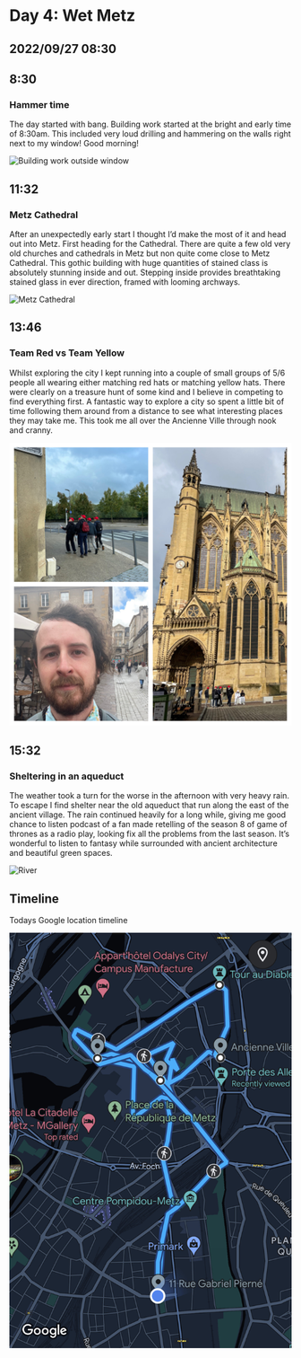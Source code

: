 # Day 4: Wet Metz
## 2022/09/27 08:30

## 8:30
### Hammer time

The day started with bang. Building work started at the bright and early time of 8:30am. This included very loud drilling and hammering on the walls right next to my window! Good morning!

![Building work outside window](https://raw.githubusercontent.com/benknight135/thirty-knights/main/api/data/posts/day4/window-work.jpeg)

## 11:32
### Metz Cathedral

After an unexpectedly early start I thought I’d make the most of it and head out into Metz. First heading for the Cathedral. There are quite a few old very old churches and cathedrals in Metz but non quite come close to Metz Cathedral. This gothic building with huge quantities of stained class is absolutely stunning inside and out. Stepping inside provides breathtaking stained glass in ever direction, framed with looming archways.

![Metz Cathedral](https://raw.githubusercontent.com/benknight135/thirty-knights/main/api/data/posts/day4/metz-cathedral.jpeg)

## 13:46
### Team Red vs Team Yellow

Whilst exploring the city I kept running into a couple of small groups of 5/6 people all wearing either matching red hats or matching yellow hats. There were clearly on a treasure hunt of some kind and I believe in competing to find everything first. A fantastic way to explore a city so spent a little bit of time following them around from a distance to see what interesting places they may take me. This took me all over the Ancienne Ville through nook and cranny.

![People in red hats on treasure hunt](https://raw.githubusercontent.com/benknight135/thirty-knights/main/api/data/posts/day4/red-hats.jpeg)

## 15:32
### Sheltering in an aqueduct

The weather took a turn for the worse in the afternoon with very heavy rain. To escape I find shelter near the old aqueduct that run along the east of the ancient village. The rain continued heavily for a long while, giving me good chance to listen podcast of a fan made retelling of the season 8 of game of thrones as a radio play, looking fix all the problems from the last season. It’s wonderful to listen to fantasy while surrounded with ancient architecture and beautiful green spaces. 

![River](https://raw.githubusercontent.com/benknight135/thirty-knights/main/api/data/posts/day4/river.jpeg)

## Timeline
Todays Google location timeline

![Timeline](https://raw.githubusercontent.com/benknight135/thirty-knights/main/api/data/posts/day4/timeline.jpeg)